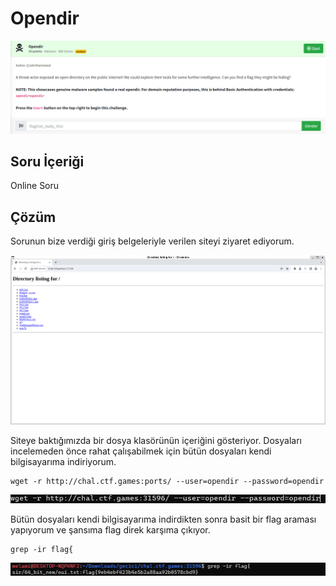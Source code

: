 # Opendir
![Soru](https://github.com/mel4mi/Huntress2023-Writeups/blob/main/Depo/Malware/Opendir/soru.png)
## Soru İçeriği
Online Soru

## Çözüm
Sorunun bize verdiği giriş belgeleriyle verilen siteyi ziyaret ediyorum.

![](https://github.com/mel4mi/Huntress2023-Writeups/blob/main/Depo/Malware/Opendir/Screenshot_1.png)

Siteye baktığımızda bir dosya klasörünün içeriğini gösteriyor. Dosyaları incelemeden önce rahat çalışabilmek için bütün dosyaları kendi bilgisayarıma indiriyorum.

```
wget -r http://chal.ctf.games:ports/ --user=opendir --password=opendir
```

![](https://github.com/mel4mi/Huntress2023-Writeups/blob/main/Depo/Malware/Opendir/Screenshot_3.png)

Bütün dosyaları kendi bilgisayarıma indirdikten sonra basit bir flag araması yapıyorum ve şansıma flag direk karşıma çıkıyor.

```
grep -ir flag{
```

![](https://github.com/mel4mi/Huntress2023-Writeups/blob/main/Depo/Malware/Opendir/Screenshot_4.png)
